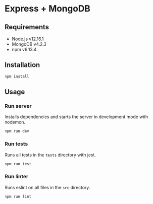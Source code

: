 # Express + MongoDB

## Requirements

- Node.js v12.16.1
- MongoDB v4.2.3
- npm v6.13.4

## Installation

```bash
npm install
```

## Usage

### Run server
Installs dependencies and starts the server in development mode with nodemon.

```bash
npm run dev
```

### Run tests
Runs all tests in the `tests` directory with jest.

```bash
npm run test
```

### Run linter
Runs eslint on all files in the `src` directory.

```bash
npm run lint
```